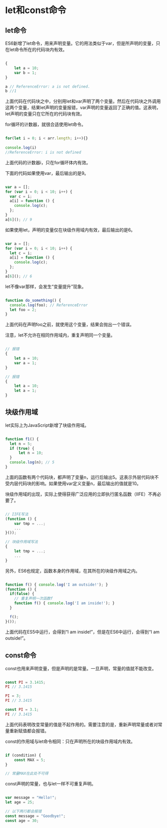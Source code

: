 # let和const命令

## let命令

ES6新增了let命令，用来声明变量。它的用法类似于var，但是所声明的变量，只在let命令所在的代码块内有效。

```javascript

{
    let a = 10;
    var b = 1;
}

a // ReferenceError: a is not defined.
b //1

```

上面代码在代码块之中，分别用let和var声明了两个变量。然后在代码块之外调用这两个变量，结果let声明的变量报错，var声明的变量返回了正确的值。这表明，let声明的变量只在它所在的代码块有效。

for循环的计数器，就很合适使用let命令。

```javascript

for(let i = 0; i < arr.length; i++){}
 
console.log(i)
//ReferenceError: i is not defined


```

上面代码的计数器i，只在for循环体内有效。

下面的代码如果使用var，最后输出的是9。

```javascript

var a = [];
for (var i = 0; i < 10; i++) {
  var c = i;
  a[i] = function () {
    console.log(c);
  };
}
a[6](); // 9

```

如果使用let，声明的变量仅在块级作用域内有效，最后输出的是6。

```javascript

var a = [];
for (var i = 0; i < 10; i++) {
  let c = i;
  a[i] = function () {
    console.log(c);
  };
}
a[6](); // 6

```

let不像var那样，会发生“变量提升”现象。

```javascript

function do_something() {
  console.log(foo); // ReferenceError
  let foo = 2;
}

```

上面代码在声明foo之前，就使用这个变量，结果会抛出一个错误。

注意，let不允许在相同作用域内，重复声明同一个变量。

```javascript

// 报错
{
    let a = 10;
    var a = 1;
}

// 报错
{
    let a = 10;
    let a = 1;
}

```

## 块级作用域

let实际上为JavaScript新增了块级作用域。

```javascript

function f1() {
  let n = 5;
  if (true) {
      let n = 10;
  }
  console.log(n); // 5
}

```

上面的函数有两个代码块，都声明了变量n，运行后输出5。这表示外层代码块不受内层代码块的影响。如果使用var定义变量n，最后输出的值就是10。

块级作用域的出现，实际上使得获得广泛应用的立即执行匿名函数（IIFE）不再必要了。

```javascript

// IIFE写法
(function () {
    var tmp = ...;
    ...
}());

// 块级作用域写法
{
    let tmp = ...;
    ...
}

```

另外，ES6也规定，函数本身的作用域，在其所在的块级作用域之内。

```javascript

function f() { console.log('I am outside!'); }
(function () {
  if(false) {
    // 重复声明一次函数f
    function f() { console.log('I am inside!'); }
  }

  f();
}());

```

上面代码在ES5中运行，会得到“I am inside!”，但是在ES6中运行，会得到“I am outside!”。

## const命令

const也用来声明变量，但是声明的是常量。一旦声明，常量的值就不能改变。

```javascript

const PI = 3.1415;
PI // 3.1415

PI = 3;
PI // 3.1415

const PI = 3.1;
PI // 3.1415

```

上面代码表明改变常量的值是不起作用的。需要注意的是，重新声明常量或者对常量重新赋值都会报错。

const的作用域与let命令相同：只在声明所在的块级作用域内有效。

```javascript

if (condition) {
    const MAX = 5;
}

// 常量MAX在此处不可得

```

const声明的常量，也与let一样不可重复声明。

```javascript

var message = "Hello!";
let age = 25;

// 以下两行都会报错
const message = "Goodbye!";
const age = 30;

```
